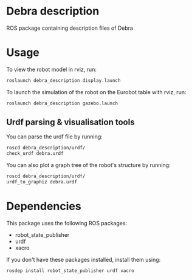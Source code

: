 # Debra description

ROS package containing description files of Debra


# Usage

To view the robot model in rviz, run:
```sh
roslaunch debra_description display.launch
```

To launch the simulation of the robot on the Eurobot table with rviz, run:
```sh
roslaunch debra_description gazebo.launch
```

## Urdf parsing & visualisation tools

You can parse the urdf file by running:
```sh
roscd debra_description/urdf/
check_urdf debra.urdf
```

You can also plot a graph tree of the robot's structure by running:
```sh
roscd debra_description/urdf/
urdf_to_graphiz debra.urdf
```


# Dependencies

This package uses the following ROS packages:
* robot_state_publisher
* urdf
* xacro

If you don't have these packages installed, install them using:
```sh
rosdep install robot_state_publisher urdf xacro
```
